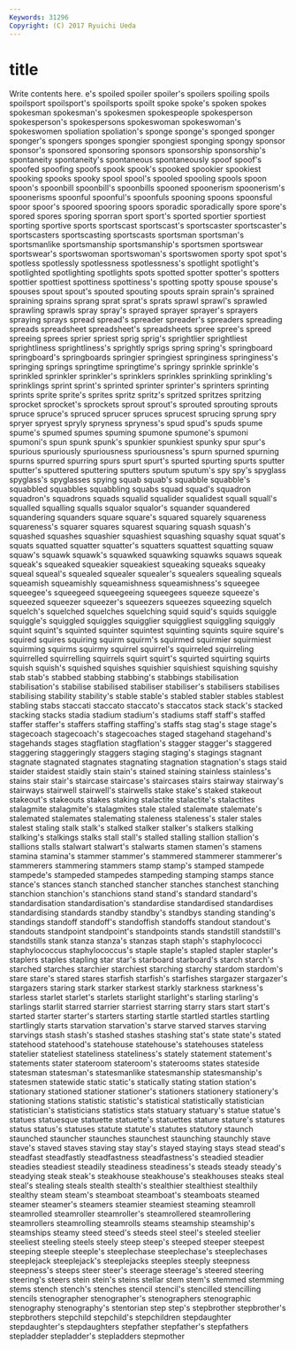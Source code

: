 ```yaml
---
Keywords: 31296 
Copyright: (C) 2017 Ryuichi Ueda
---
```


# title

Write contents here.
e's spoiled spoiler spoiler's spoilers spoiling
spoils spoilsport spoilsport's spoilsports spoilt spoke spoke's spoken spokes spokesman
spokesman's spokesmen spokespeople spokesperson spokesperson's spokespersons spokeswoman spokeswoman's spokeswomen spoliation
spoliation's sponge sponge's sponged sponger sponger's spongers sponges spongier spongiest
sponging spongy sponsor sponsor's sponsored sponsoring sponsors sponsorship sponsorship's spontaneity
spontaneity's spontaneous spontaneously spoof spoof's spoofed spoofing spoofs spook spook's
spooked spookier spookiest spooking spooks spooky spool spool's spooled spooling
spools spoon spoon's spoonbill spoonbill's spoonbills spooned spoonerism spoonerism's spoonerisms
spoonful spoonful's spoonfuls spooning spoons spoonsful spoor spoor's spoored spooring
spoors sporadic sporadically spore spore's spored spores sporing sporran sport
sport's sported sportier sportiest sporting sportive sports sportscast sportscast's sportscaster
sportscaster's sportscasters sportscasting sportscasts sportsman sportsman's sportsmanlike sportsmanship sportsmanship's sportsmen
sportswear sportswear's sportswoman sportswoman's sportswomen sporty spot spot's spotless spotlessly
spotlessness spotlessness's spotlight spotlight's spotlighted spotlighting spotlights spots spotted spotter
spotter's spotters spottier spottiest spottiness spottiness's spotting spotty spouse spouse's
spouses spout spout's spouted spouting spouts sprain sprain's sprained spraining
sprains sprang sprat sprat's sprats sprawl sprawl's sprawled sprawling sprawls
spray spray's sprayed sprayer sprayer's sprayers spraying sprays spread spread's
spreader spreader's spreaders spreading spreads spreadsheet spreadsheet's spreadsheets spree spree's
spreed spreeing sprees sprier spriest sprig sprig's sprightlier sprightliest sprightliness
sprightliness's sprightly sprigs spring spring's springboard springboard's springboards springier springiest
springiness springiness's springing springs springtime springtime's springy sprinkle sprinkle's sprinkled
sprinkler sprinkler's sprinklers sprinkles sprinkling sprinkling's sprinklings sprint sprint's sprinted
sprinter sprinter's sprinters sprinting sprints sprite sprite's sprites spritz spritz's
spritzed spritzes spritzing sprocket sprocket's sprockets sprout sprout's sprouted sprouting
sprouts spruce spruce's spruced sprucer spruces sprucest sprucing sprung spry
spryer spryest spryly spryness spryness's spud spud's spuds spume spume's
spumed spumes spuming spumone spumone's spumoni spumoni's spun spunk spunk's
spunkier spunkiest spunky spur spur's spurious spuriously spuriousness spuriousness's spurn
spurned spurning spurns spurred spurring spurs spurt spurt's spurted spurting
spurts sputter sputter's sputtered sputtering sputters sputum sputum's spy spy's
spyglass spyglass's spyglasses spying squab squab's squabble squabble's squabbled squabbles
squabbling squabs squad squad's squadron squadron's squadrons squads squalid squalider
squalidest squall squall's squalled squalling squalls squalor squalor's squander squandered
squandering squanders square square's squared squarely squareness squareness's squarer squares
squarest squaring squash squash's squashed squashes squashier squashiest squashing squashy
squat squat's squats squatted squatter squatter's squatters squattest squatting squaw
squaw's squawk squawk's squawked squawking squawks squaws squeak squeak's squeaked
squeakier squeakiest squeaking squeaks squeaky squeal squeal's squealed squealer squealer's
squealers squealing squeals squeamish squeamishly squeamishness squeamishness's squeegee squeegee's squeegeed
squeegeeing squeegees squeeze squeeze's squeezed squeezer squeezer's squeezers squeezes squeezing
squelch squelch's squelched squelches squelching squid squid's squids squiggle squiggle's
squiggled squiggles squigglier squiggliest squiggling squiggly squint squint's squinted squinter
squintest squinting squints squire squire's squired squires squiring squirm squirm's
squirmed squirmier squirmiest squirming squirms squirmy squirrel squirrel's squirreled squirreling
squirrelled squirrelling squirrels squirt squirt's squirted squirting squirts squish squish's
squished squishes squishier squishiest squishing squishy stab stab's stabbed stabbing
stabbing's stabbings stabilisation stabilisation's stabilise stabilised stabiliser stabiliser's stabilisers stabilises
stabilising stability stability's stable stable's stabled stabler stables stablest stabling
stabs staccati staccato staccato's staccatos stack stack's stacked stacking stacks
stadia stadium stadium's stadiums staff staff's staffed staffer staffer's staffers
staffing staffing's staffs stag stag's stage stage's stagecoach stagecoach's stagecoaches
staged stagehand stagehand's stagehands stages stagflation stagflation's stagger stagger's staggered
staggering staggeringly staggers staging staging's stagings stagnant stagnate stagnated stagnates
stagnating stagnation stagnation's stags staid staider staidest staidly stain stain's
stained staining stainless stainless's stains stair stair's staircase staircase's staircases
stairs stairway stairway's stairways stairwell stairwell's stairwells stake stake's staked
stakeout stakeout's stakeouts stakes staking stalactite stalactite's stalactites stalagmite stalagmite's
stalagmites stale staled stalemate stalemate's stalemated stalemates stalemating staleness staleness's
staler stales stalest staling stalk stalk's stalked stalker stalker's stalkers
stalking stalking's stalkings stalks stall stall's stalled stalling stallion stallion's
stallions stalls stalwart stalwart's stalwarts stamen stamen's stamens stamina stamina's
stammer stammer's stammered stammerer stammerer's stammerers stammering stammers stamp stamp's
stamped stampede stampede's stampeded stampedes stampeding stamping stamps stance stance's
stances stanch stanched stancher stanches stanchest stanching stanchion stanchion's stanchions
stand stand's standard standard's standardisation standardisation's standardise standardised standardises standardising
standards standby standby's standbys standing standing's standings standoff standoff's standoffish
standoffs standout standout's standouts standpoint standpoint's standpoints stands standstill standstill's
standstills stank stanza stanza's stanzas staph staph's staphylococci staphylococcus staphylococcus's
staple staple's stapled stapler stapler's staplers staples stapling star star's
starboard starboard's starch starch's starched starches starchier starchiest starching starchy
stardom stardom's stare stare's stared stares starfish starfish's starfishes stargazer
stargazer's stargazers staring stark starker starkest starkly starkness starkness's starless
starlet starlet's starlets starlight starlight's starling starling's starlings starlit starred
starrier starriest starring starry stars start start's started starter starter's
starters starting startle startled startles startling startlingly starts starvation starvation's
starve starved starves starving starvings stash stash's stashed stashes stashing
stat's state state's stated statehood statehood's statehouse statehouse's statehouses stateless
statelier stateliest stateliness stateliness's stately statement statement's statements stater stateroom
stateroom's staterooms states stateside statesman statesman's statesmanlike statesmanship statesmanship's statesmen
statewide static static's statically stating station station's stationary stationed stationer
stationer's stationers stationery stationery's stationing stations statistic statistic's statistical statistically
statistician statistician's statisticians statistics stats statuary statuary's statue statue's statues
statuesque statuette statuette's statuettes stature stature's statures status status's statuses
statute statute's statutes statutory staunch staunched stauncher staunches staunchest staunching
staunchly stave stave's staved staves staving stay stay's stayed staying
stays stead stead's steadfast steadfastly steadfastness steadfastness's steadied steadier steadies
steadiest steadily steadiness steadiness's steads steady steady's steadying steak steak's
steakhouse steakhouse's steakhouses steaks steal steal's stealing steals stealth stealth's
stealthier stealthiest stealthily stealthy steam steam's steamboat steamboat's steamboats steamed
steamer steamer's steamers steamier steamiest steaming steamroll steamrolled steamroller steamroller's
steamrollered steamrollering steamrollers steamrolling steamrolls steams steamship steamship's steamships steamy
steed steed's steeds steel steel's steeled steelier steeliest steeling steels
steely steep steep's steeped steeper steepest steeping steeple steeple's steeplechase
steeplechase's steeplechases steeplejack steeplejack's steeplejacks steeples steeply steepness steepness's steeps
steer steer's steerage steerage's steered steering steering's steers stein stein's
steins stellar stem stem's stemmed stemming stems stench stench's stenches
stencil stencil's stencilled stencilling stencils stenographer stenographer's stenographers stenographic stenography
stenography's stentorian step step's stepbrother stepbrother's stepbrothers stepchild stepchild's stepchildren
stepdaughter stepdaughter's stepdaughters stepfather stepfather's stepfathers stepladder stepladder's stepladders stepmother
